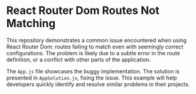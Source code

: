 # React Router Dom Routes Not Matching

This repository demonstrates a common issue encountered when using React Router Dom: routes failing to match even with seemingly correct configurations.  The problem is likely due to a subtle error in the route definition, or a conflict with other parts of the application.

The `App.js` file showcases the buggy implementation. The solution is presented in `AppSolution.js`, fixing the issue.  This example will help developers quickly identify and resolve similar problems in their projects.